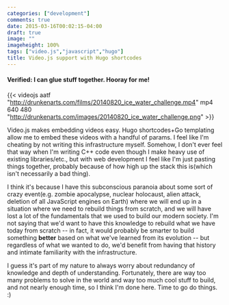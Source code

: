 ```yaml
---
categories: ["development"]
comments: true
date: 2015-03-16T00:02:15-04:00
draft: true
image: ""
imageheight: 100%
tags: ["video.js","javascript","hugo"]
title: Video.js support with Hugo shortcodes
---
```


#### Verified: I can glue stuff together. Hooray for me!

{{< videojs aatf "http://drunkenarts.com/films/20140820_ice_water_challenge.mp4" mp4 640 480 "http://drunkenarts.com/images/20140820_ice_water_challenge.png" >}}
<!--more-->
Video.js makes embedding videos easy. Hugo shortcodes+Go templating allow me to embed these videos with a handful of params. I feel like I'm cheating by not writing this infrastructure myself. Somehow, I don't ever feel that way when I'm writing C++ code even though I make heavy use of existing libraries/etc., but with web development I feel like I'm just pasting things together, probably because of how high up the stack this is(which isn't necessarily a bad thing).

I think it's because I have this subconscious paranoia about some sort of crazy event(e.g. zombie apocalypse, nuclear holocaust, alien attack, deletion of all JavaScript engines on Earth) where we will end up in a situation where we need to rebuild things from scratch, and we will have lost a lot of the fundamentals that we used to build our modern society. I'm not saying that we'd want to have this knowledge to rebuild what we have today from scratch -- in fact, it would probably be smarter to build something **better** based on what we've learned from its evolution -- but regardless of what we wanted to do, we'd benefit from having that history and intimate familiarity with the infrastructure.

I guess it's part of my nature to always worry about redundancy of knowledge and depth of understanding. Fortunately, there are way too many problems to solve in the world and way too much cool stuff to build, and not nearly enough time, so I think I'm done here. Time to go do things. :)